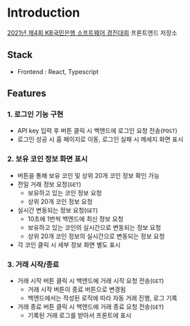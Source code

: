 # Introduction

[2021년 제4회 KB국민은행 소프트웨어 경진대회](http://www.kbsccoding.com/) 프론트엔드 저장소

## Stack
- Frontend : React, Typescript

## Features
### 1. 로그인 기능 구현
- API key 입력 후 버튼 클릭 시 백엔드에 로그인 요청 전송(`POST`)
- 로그인 성공 시 홈 페이지로 이동, 로그인 실패 시 메세지 화면 표시

### 2. 보유 코인 정보 화면 표시
- 버튼을 통해 보유 코인 및 상위 20개 코인 정보 확인 가능
- 전일 거래 정보 요청(`GET`)
  - 보유하고 있는 코인 정보 요청
  - 상위 20개 코인 정보 요청
- 실시간 변동되는 정보 요청(`GET`)
  - 10초에 1번씩 백엔드에 최신 정보 요청
  - 보유하고 있는 코인의 실시간으로 변동되는 정보 요청
  - 상위 20개 코인 정보의 실시간으로 변동되는 정보 요청
- 각 코인 클릭 시 세부 정보 화면 별도 표시

### 3. 거래 시작/종료
- 거래 시작 버튼 클릭 시 백엔드에 거래 시작 요청 전송(`GET`)
  - 거래 시작 버튼이 종료 버튼으로 변경됨
  - 백엔드에서는 작성된 로직에 따라 자동 거래 진행, 로그 기록
- 거래 종료 버튼 클릭 시 백엔드에 거래 종료 요청 전송(`GET`)
  - 기록된 거래 로그를 받아서 프론트에 표시